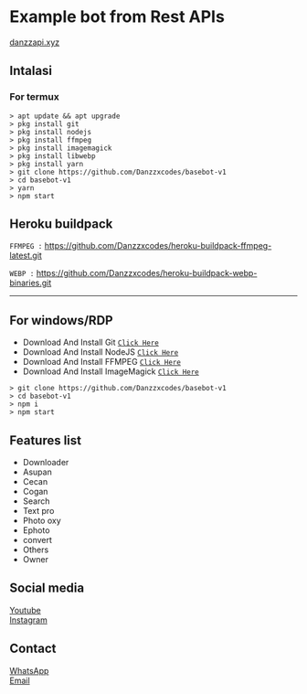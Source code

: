 # Example bot from Rest APIs
<a href="https://danzzapi.xyz">danzzapi.xyz</a>

## Intalasi
### For termux

```
> apt update && apt upgrade
> pkg install git
> pkg install nodejs
> pkg install ffmpeg
> pkg install imagemagick
> pkg install libwebp
> pkg install yarn
> git clone https://github.com/Danzzxcodes/basebot-v1
> cd basebot-v1
> yarn
> npm start
```

## Heroku buildpack

```FFMPEG :```
https://github.com/Danzzxcodes/heroku-buildpack-ffmpeg-latest.git

```WEBP :```
https://github.com/Danzzxcodes/heroku-buildpack-webp-binaries.git

---------

## For windows/RDP

* Download And Install Git [`Click Here`](https://git-scm.com/downloads)
* Download And Install NodeJS [`Click Here`](https://nodejs.org/en/download)
* Download And Install FFMPEG [`Click Here`](https://ffmpeg.org/download.html)
* Download And Install ImageMagick [`Click Here`](https://imagemagick.org/script/download.php)

```
> git clone https://github.com/Danzzxcodes/basebot-v1
> cd basebot-v1
> npm i
> npm start
```


## Features list
* Downloader
* Asupan
* Cecan
* Cogan
* Search
* Text pro
* Photo oxy
* Ephoto
* convert
* Others
* Owner

## Social media
<a href="https://youtube.com/DanzzCoding">Youtube</a><br>
<a href="https://instagram.com/ramdani_real01">Instagram</a><br>

## Contact
<a href="https://wa.me/6289512545999">WhatsApp</a><br>
<a href="mailto:danzzcoding@gmail.com">Email</a>
